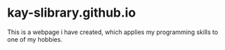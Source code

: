 # kay-slibrary.github.io
This is a webpage i have created, which applies my programming skills to one of my hobbies.
